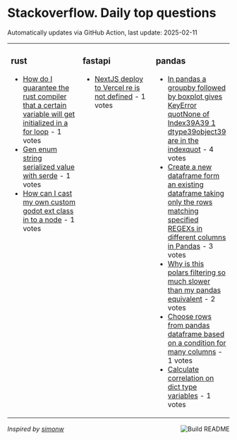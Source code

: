 # Stackoverflow. Daily top questions 

Automatically updates via GitHub Action, last update: <!-- date starts -->2025-02-11<!-- date ends -->


<table><tr><td valign="top" width="33%">

### rust
<!-- rust starts -->
* [How do I guarantee the rust compiler that a certain variable will get initialized in a for loop](https://stackoverflow.com/questions/79428297/how-do-i-guarantee-the-rust-compiler-that-a-certain-variable-will-get-initialize) - 1 votes
* [Gen enum string serialized value with serde](https://stackoverflow.com/questions/79428602/gen-enum-string-serialized-value-with-serde) - 1 votes
* [How can I cast my own custom godot ext class in to a node](https://stackoverflow.com/questions/79426027/how-can-i-cast-my-own-custom-godot-ext-class-in-to-a-node) - 1 votes
<!-- rust ends -->
</td><td valign="top" width="34%">


### fastapi
<!-- fastapi starts -->
* [NextJS deploy to Vercel re is not defined](https://stackoverflow.com/questions/79425997/nextjs-deploy-to-vercel-re-is-not-defined) - 1 votes
<!-- fastapi ends -->
</td><td valign="top" width="34%">


### pandas
<!-- pandas starts -->
* [In pandas a groupby followed by boxplot gives KeyError quotNone of Index39A39 1 dtype39object39 are in the indexquot](https://stackoverflow.com/questions/79426845/in-pandas-a-groupby-followed-by-boxplot-gives-keyerror-none-of-indexa-1) - 4 votes
* [Create a new dataframe form an existing dataframe taking only the rows matching specified REGEXs in different columns in Pandas](https://stackoverflow.com/questions/79426836/create-a-new-dataframe-form-an-existing-dataframe-taking-only-the-rows-matching) - 3 votes
* [Why is this polars filtering so much slower than my pandas equivalent](https://stackoverflow.com/questions/79428965/why-is-this-polars-filtering-so-much-slower-than-my-pandas-equivalent) - 2 votes
* [Choose rows from pandas dataframe based on a condition for many columns](https://stackoverflow.com/questions/79430908/choose-rows-from-pandas-dataframe-based-on-a-condition-for-many-columns) - 1 votes
* [Calculate correlation on dict type variables](https://stackoverflow.com/questions/79430170/calculate-correlation-on-dict-type-variables) - 1 votes
<!-- pandas ends -->
</td></tr></table>

<a href="https://github.com/hp0404/hp0404/actions"><img src="https://github.com/hp0404/hp0404/workflows/Build%20README/badge.svg" align="right" alt="Build README"></a> <p>*Inspired by  [simonw](https://github.com/simonw/simonw)*</p>
